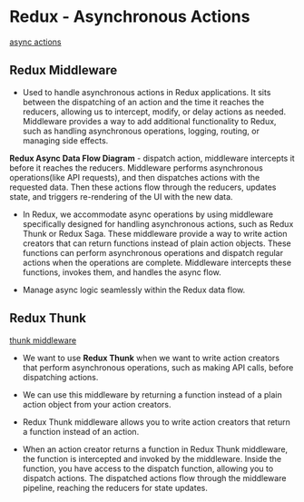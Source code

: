 # Redux - Asynchronous Actions

[async actions](https://redux.js.org/tutorials/fundamentals/part-6-async-logic)

## Redux Middleware

- Used to handle asynchronous actions in Redux applications. It sits between the dispatching of an action and the time it reaches the reducers, allowing us to intercept, modify, or delay actions as needed. Middleware provides a way to add additional functionality to Redux, such as handling asynchronous operations, logging, routing, or managing side effects.

**Redux Async Data Flow Diagram** - dispatch action, middleware intercepts it before it reaches the reducers. Middleware performs asynchronous operations(like API requests), and then dispatches actions with the requested data. Then these actions flow through the reducers, updates state, and triggers re-rendering of the UI with the new data.

- In Redux, we accommodate async operations by using middleware specifically designed for handling asynchronous actions, such as Redux Thunk or Redux Saga. These middleware provide a way to write action creators that can return functions instead of plain action objects. These functions can perform asynchronous operations and dispatch regular actions when the operations are complete. Middleware intercepts these functions, invokes them, and handles the async flow.

- Manage async logic seamlessly within the Redux data flow.

## Redux Thunk

[thunk middleware](https://github.com/reduxjs/redux-thunk)

- We want to use **Redux Thunk** when we want to write action creators that perform asynchronous operations, such as making API calls, before dispatching actions.

- We can use this middleware by returning a function instead of a plain action object from your action creators.

- Redux Thunk middleware allows you to write action creators that return a function instead of an action.

- When an action creator returns a function in Redux Thunk middleware, the function is intercepted and invoked by the middleware. Inside the function, you have access to the dispatch function, allowing you to dispatch actions. The dispatched actions flow through the middleware pipeline, reaching the reducers for state updates.
